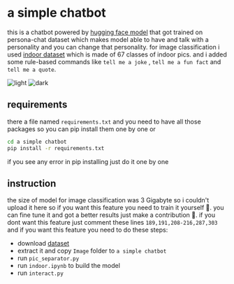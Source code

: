 # a simple chatbot
this is a chatbot powered by [hugging face model](https://github.com/huggingface/transformers) that got trained on persona-chat dataset which makes model able to have and talk with a personality and you can change that personality. for image classification i used [indoor dataset](https://web.mit.edu/torralba/www/indoor.html) which is made of 67 classes of indoor pics.
and i added some rule-based commands like `tell me a joke` , `tell me a fun fact` and `tell me a quote`.

![light](https://github.com/Stmsmj/a-simple-chatbot/assets/96914984/6dcbd322-60b9-4877-8e5d-b5995717541f)
![dark](https://github.com/Stmsmj/a-simple-chatbot/assets/96914984/93c4f22c-9935-43f8-b469-15d1624169ad)

## requirements
there a file named `requirements.txt` and you need to have all those packages so you can pip install them one by one or 
```bash
cd a simple chatbot
pip install -r requirements.txt
```
if you see any error in pip installing just do it one by one

## instruction
the size of model for image classification was 3 Gigabyte so i couldn't upload it here so if you want this feature you need to train it yourself 🙂. you can fine tune it and got a better results just make a contribution 🤝.
if you dont want this feature just comment these lines `189,191,208-216,287,303` 
and if you want this feature you need to do these steps:
+ download [dataset](https://web.mit.edu/torralba/www/indoor.html)
+ extract it and copy `Image` folder to `a simple chatbot`
+ run `pic_separator.py`
+ run `indoor.ipynb` to build the model
+ run `interact.py`


